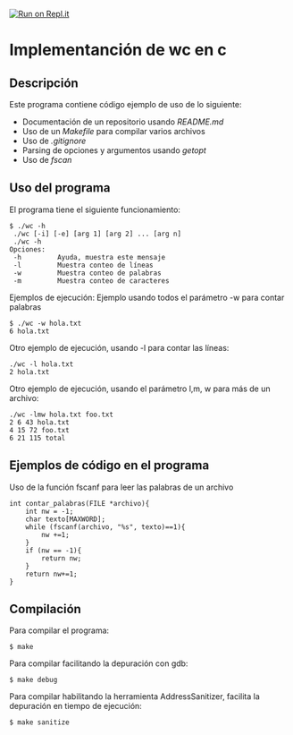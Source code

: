 [![Run on Repl.it](https://repl.it/badge/github/progsis-espol/progsis-c-plantilla)](https://repl.it/github/progsis-espol/progsis-c-plantilla)
# Implementanción de wc en c

## Descripción
Este programa contiene código ejemplo de uso de lo siguiente:
* Documentación de un repositorio usando *README.md*
* Uso de un *Makefile* para compilar varios archivos
* Uso de *.gitignore*
* Parsing de opciones y argumentos usando *getopt*
* Uso de *fscan*

## Uso del programa
El programa tiene el siguiente funcionamiento:
```
$ ./wc -h
 ./wc [-i] [-e] [arg 1] [arg 2] ... [arg n]
 ./wc -h
Opciones:
 -h			Ayuda, muestra este mensaje
 -l			Muestra conteo de líneas
 -w			Muestra conteo de palabras
 -m			Muestra conteo de caracteres

```

Ejemplos de ejecución:
Ejemplo usando todos el parámetro -w para contar palabras
```
$ ./wc -w hola.txt
6 hola.txt
```
Otro ejemplo de ejecución, usando -l para contar las líneas:
```
./wc -l hola.txt
2 hola.txt

```
Otro ejemplo de ejecución, usando el parámetro l,m, w  para más de un archivo:
```
./wc -lmw hola.txt foo.txt
2 6 43 hola.txt
4 15 72 foo.txt
6 21 115 total

```

## Ejemplos de código en el programa
Uso de la función fscanf para leer las palabras de un archivo
```
int contar_palabras(FILE *archivo){
	int nw = -1;
	char texto[MAXWORD];
	while (fscanf(archivo, "%s", texto)==1){
		nw +=1;
	}
	if (nw == -1){
		return nw;
	}
	return nw+=1;
}
```
## Compilación
Para compilar el programa:
```
$ make
```
Para compilar facilitando la depuración con gdb:
```
$ make debug
```
Para compilar habilitando la herramienta AddressSanitizer, facilita la depuración en tiempo de ejecución:
```
$ make sanitize
```
